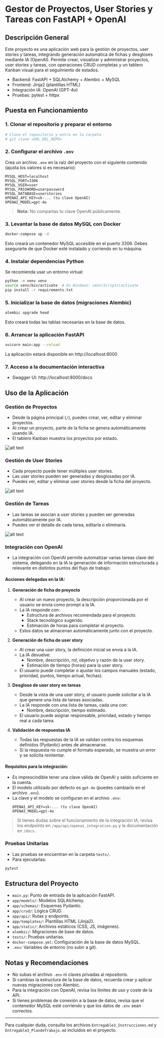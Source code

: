 # Gestor de Proyectos, User Stories y Tareas con FastAPI + OpenAI

## Descripción General

Este proyecto es una aplicación web para la gestión de proyectos, user stories y tareas, integrando generación automática de fichas y desgloses mediante IA (OpenAI). Permite crear, visualizar y administrar proyectos, user stories y tareas, con operaciones CRUD completas y un tablero Kanban visual para el seguimiento de estados.

- Backend: FastAPI + SQLAlchemy + Alembic + MySQL
- Frontend: Jinja2 (plantillas HTML)
- Integración IA: OpenAI (GPT-4o)
- Pruebas: pytest + httpx

## Puesta en Funcionamiento

### 1. Clonar el repositorio y preparar el entorno

```bash
# Clona el repositorio y entra en la carpeta
# git clone <URL_DEL_REPO>
```

### 2. Configurar el archivo `.env`

Crea un archivo `.env` en la raíz del proyecto con el siguiente contenido (ajusta los valores si es necesario):

```env
MYSQL_HOST=localhost
MYSQL_PORT=3306
MYSQL_USER=user
MYSQL_PASSWORD=userpassword
MYSQL_DATABASE=userstories
OPENAI_API_KEY=sk-... (tu clave OpenAI)
OPENAI_MODEL=gpt-4o
```

> **Nota:** No compartas tu clave OpenAI públicamente.

### 3. Levantar la base de datos MySQL con Docker

```bash
docker-compose up -d
```
Esto creará un contenedor MySQL accesible en el puerto 3306.
Debes asegurarte de que Docker esté instalado y corriendo en tu máquina.

### 4. Instalar dependencias Python

Se recomienda usar un entorno virtual:

```bash
python -m venv venv
source venv/bin/activate  # En Windows: venv\Scripts\activate
pip install -r requirements.txt
```

### 5. Inicializar la base de datos (migraciones Alembic)

```bash
alembic upgrade head
```
Esto creará todas las tablas necesarias en la base de datos.

### 6. Arrancar la aplicación FastAPI

```bash
uvicorn main:app --reload
```
La aplicación estará disponible en http://localhost:8000

### 7. Acceso a la documentación interactiva

- Swagger UI: http://localhost:8000/docs

## Uso de la Aplicación

### Gestión de Proyectos
- Desde la página principal (`/`), puedes crear, ver, editar y eliminar proyectos.
- Al crear un proyecto, parte de la ficha se genera automáticamente usando IA.
- El tablero Kanban muestra los proyectos por estado.

![alt text](image-1.png)

### Gestión de User Stories
- Cada proyecto puede tener múltiples user stories.
- Las user stories pueden ser generadas y desglosadas por IA.
- Puedes ver, editar y eliminar user stories desde la ficha del proyecto.

![alt text](image-2.png)

### Gestión de Tareas
- Las tareas se asocian a user stories y pueden ser generadas automáticamente por IA.
- Puedes ver el detalle de cada tarea, editarla o eliminarla.

![alt text](image-3.png)

### Integración con OpenAI
- La integración con OpenAI permite automatizar varias tareas clave del sistema, delegando en la IA la generación de información estructurada y relevante en distintos puntos del flujo de trabajo:

#### Acciones delegadas en la IA:

1. **Generación de ficha de proyecto**
   - Al crear un nuevo proyecto, la descripción proporcionada por el usuario se envía como prompt a la IA.
   - La IA responde con:
     - Estructura de archivos recomendada para el proyecto.
     - Stack tecnológico sugerido.
     - Estimación de horas para completar el proyecto.
   - Estos datos se almacenan automáticamente junto con el proyecto.

2. **Generación de ficha de user story**
   - Al crear una user story, la definición inicial se envía a la IA.
   - La IA devuelve:
     - Nombre, descripción, rol, objetivo y razón de la user story.
     - Estimación de tiempo (horas) para la user story.
   - El usuario puede completar o ajustar los campos manuales (estado, prioridad, puntos, tiempo actual, fechas).

3. **Desglose de user story en tareas**
   - Desde la vista de una user story, el usuario puede solicitar a la IA que genere una lista de tareas asociadas.
   - La IA responde con una lista de tareas, cada una con:
     - Nombre, descripción, tiempo estimado.
   - El usuario puede asignar responsable, prioridad, estado y tiempo real a cada tarea.

4. **Validación de respuestas IA**
   - Todas las respuestas de la IA se validan contra los esquemas definidos (Pydantic) antes de almacenarse.
   - Si la respuesta no cumple el formato esperado, se muestra un error y se solicita reintentar.

#### Requisitos para la integración:

- Es imprescindible tener una clave válida de OpenAI y saldo suficiente en la cuenta.
- El modelo utilizado por defecto es `gpt-4o` (puedes cambiarlo en el archivo `.env`).
- La clave y el modelo se configuran en el archivo `.env`:
  ```env
  OPENAI_API_KEY=sk-... (tu clave OpenAI)
  OPENAI_MODEL=gpt-4o
  ```

> Si tienes dudas sobre el funcionamiento de la integración IA, revisa los endpoints en `/app/api/openai_integration.py` y la documentación en `/docs`.

### Pruebas Unitarias
- Las pruebas se encuentran en la carpeta `tests/`.
- Para ejecutarlas:

```bash
pytest
```

## Estructura del Proyecto

- `main.py`: Punto de entrada de la aplicación FastAPI.
- `app/models/`: Modelos SQLAlchemy.
- `app/schemas/`: Esquemas Pydantic.
- `app/crud/`: Lógica CRUD.
- `app/api/`: Rutas y endpoints.
- `app/templates/`: Plantillas HTML (Jinja2).
- `app/static/`: Archivos estáticos (CSS, JS, imágenes).
- `alembic/`: Migraciones de base de datos.
- `tests/`: Pruebas unitarias.
- `docker-compose.yml`: Configuración de la base de datos MySQL.
- `.env`: Variables de entorno (no subir a git).

## Notas y Recomendaciones

- No subas el archivo `.env` ni claves privadas al repositorio.
- Si cambias la estructura de la base de datos, recuerda crear y aplicar nuevas migraciones con Alembic.
- Para la integración con OpenAI, revisa los límites de uso y coste de la API.
- Si tienes problemas de conexión a la base de datos, revisa que el contenedor MySQL esté corriendo y que los datos de `.env` sean correctos.

---

Para cualquier duda, consulta los archivos `Entregable3_Instrucciones.md` y `Entregable3_PlandeTrabajo.md` incluidos en el proyecto.
